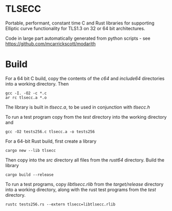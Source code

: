 # TLSECC

Portable, performant, constant time C and Rust libraries for supporting Elliptic curve functionality for TLS1.3 on 32 or 64 bit architectures.

Code in large part automatically generated from python scripts - see https://github.com/mcarrickscott/modarith

# Build

For a 64 bit C build, copy the contents of the *c64* and *include64* directories into a working directory. Then

	gcc -I. -O2 -c *.c
	ar rc tlsecc.a *.o

The library is built in *tlsecc.a*, to be used in conjunction with *tlsecc.h*

To run a test program copy from the *test* directory into the working directory and 

	gcc -O2 tests256.c tlsecc.a -o tests256


For a 64-bit Rust build, first create a library

	cargo new --lib tlsecc

Then copy into the *src* directory all files from the *rust64* directory. Build the library

	cargo build --release

To run a test programs, copy *libtlsecc.rlib* from the *target/release* directory into a working directory, along with the rust test programs from the *test* directory.

	rustc tests256.rs --extern tlsecc=libtlsecc.rlib
